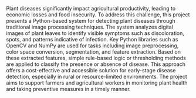Plant diseases significantly impact agricultural productivity, leading to economic losses and food insecurity. To address this challenge, this project presents a Python-based system for detecting plant diseases through traditional image processing techniques. The system analyzes digital images of plant leaves to identify visible symptoms such as discoloration, spots, and patterns indicative of infection. Key Python libraries such as OpenCV and NumPy are used for tasks including image preprocessing, color space conversion, segmentation, and feature extraction. Based on these extracted features, simple rule-based logic or thresholding methods are applied to classify the presence or absence of disease. This approach offers a cost-effective and accessible solution for early-stage disease detection, especially in rural or resource-limited environments. The project aims to support farmers and agricultural workers in monitoring plant health and taking preventive measures in a timely manner.
